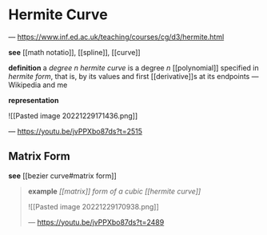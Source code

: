 # Hermite Curve

&mdash; <https://www.inf.ed.ac.uk/teaching/courses/cg/d3/hermite.html>

**see** [[math notatio]], [[spline]], [[curve]]

**definition** a _degree $n$ hermite curve_ is a degree $n$ [[polynomial]] specified in _hermite form_, that is, by its values and first [[derivative]]s at its endpoints &mdash; Wikipedia and me

**representation**

![[Pasted image 20221229171436.png]]

&mdash; <https://youtu.be/jvPPXbo87ds?t=2515>

## Matrix Form

**see** [[bezier curve#matrix form]]

> **example** _[[matrix]] form of a cubic [[hermite curve]]_
>
> ![[Pasted image 20221229170938.png]]
>
> &mdash; <https://youtu.be/jvPPXbo87ds?t=2489>
